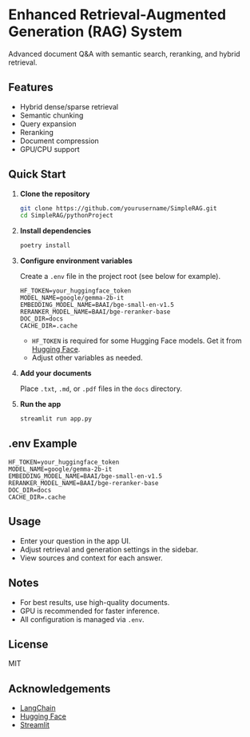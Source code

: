 # Enhanced Retrieval-Augmented Generation (RAG) System

Advanced document Q&A with semantic search, reranking, and hybrid retrieval.

## Features

- Hybrid dense/sparse retrieval
- Semantic chunking
- Query expansion
- Reranking
- Document compression
- GPU/CPU support

## Quick Start

1. **Clone the repository**

   ```bash
   git clone https://github.com/yourusername/SimpleRAG.git
   cd SimpleRAG/pythonProject
   ```

2. **Install dependencies**

   ```bash
   poetry install
   ```

3. **Configure environment variables**

   Create a `.env` file in the project root (see below for example).

   ```
   HF_TOKEN=your_huggingface_token
   MODEL_NAME=google/gemma-2b-it
   EMBEDDING_MODEL_NAME=BAAI/bge-small-en-v1.5
   RERANKER_MODEL_NAME=BAAI/bge-reranker-base
   DOC_DIR=docs
   CACHE_DIR=.cache
   ```

   - `HF_TOKEN` is required for some Hugging Face models. Get it from [Hugging Face](https://huggingface.co/settings/tokens).
   - Adjust other variables as needed.

4. **Add your documents**

   Place `.txt`, `.md`, or `.pdf` files in the `docs` directory.

5. **Run the app**

   ```bash
   streamlit run app.py
   ```

## .env Example

```
HF_TOKEN=your_huggingface_token
MODEL_NAME=google/gemma-2b-it
EMBEDDING_MODEL_NAME=BAAI/bge-small-en-v1.5
RERANKER_MODEL_NAME=BAAI/bge-reranker-base
DOC_DIR=docs
CACHE_DIR=.cache
```

## Usage

- Enter your question in the app UI.
- Adjust retrieval and generation settings in the sidebar.
- View sources and context for each answer.

## Notes

- For best results, use high-quality documents.
- GPU is recommended for faster inference.
- All configuration is managed via `.env`.

## License

MIT

## Acknowledgements

- [LangChain](https://github.com/langchain-ai/langchain)
- [Hugging Face](https://huggingface.co/)
- [Streamlit](https://streamlit.io/)

